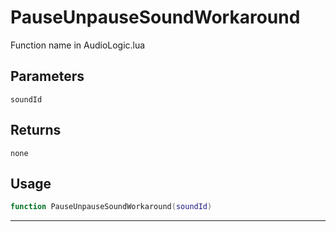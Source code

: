 # PauseUnpauseSoundWorkaround
Function name in AudioLogic.lua
## Parameters
`soundId`
## Returns
`none`
## Usage
```lua
function PauseUnpauseSoundWorkaround(soundId)
```
---
